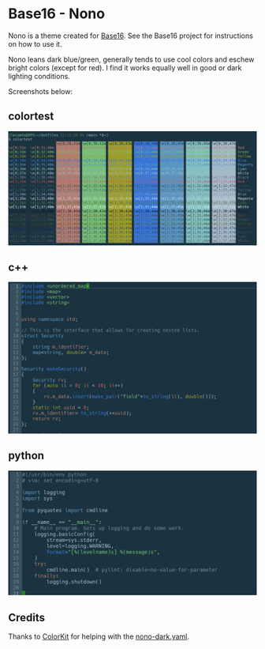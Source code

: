 # Base16 - Nono

Nono is a theme created for [Base16](https://github.com/chriskempson/base16).
See the Base16 project for instructions on how to use it.

Nono leans dark blue/green, generally tends to use cool colors and eschew
bright colors (except for red).  I find it works equally well in good or
dark lighting conditions.

Screenshots below:

## colortest

![colortest](colortest.png)

## c++

![c++](c++.png)

## python

![python](python.png)

## Credits

Thanks to [ColorKit](https://colorkit.co/) for helping with the
[nono-dark.yaml](palettes).

